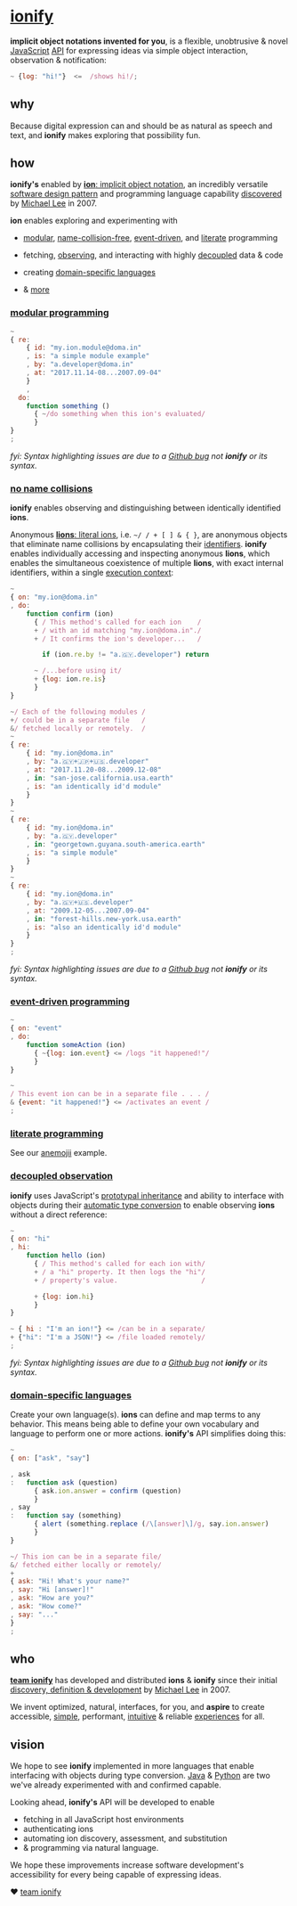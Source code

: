 # [ionify](http://ionified.net/)

**implicit object notations invented for you**, is a flexible, unobtrusive & novel
[JavaScript](http://www.ecma-international.org/publications/standards/Ecma-262.htm)
[API](https://en.wikipedia.org/wiki/Application_programming_interface)
for expressing ideas via simple object interaction, observation & notification:


```javascript
~ {log: "hi!"}  <=  /shows hi!/;
```

## why

Because digital expression can and should be as natural as speech and text, and **ionify** makes exploring that possibility fun.

## how

**ionify's** enabled by
[**ion**: implicit object notation](https://github.com/ionify/ionify/blob/public/info/ion.md),
an incredibly versatile
[software design pattern](https://en.wikipedia.org/wiki/Software_design_pattern)
and programming language capability
[discovered](https://github.com/ionify/ionify/blob/public/info/story.md) by
[Michael Lee](https://github.com/iskitz) in 2007.

**ion** enables exploring and experimenting with

+ [modular](https://en.wikipedia.org/wiki/Modular_programming),
  [name-collision-free](https://en.wikipedia.org/wiki/Name_collision),
  [event-driven](https://en.wikipedia.org/wiki/Event-driven_programming),
  and
  [literate](https://en.wikipedia.org/wiki/Literate_programming)
  programming

+ fetching, [observing](https://en.wikipedia.org/wiki/Observer_pattern),
  and interacting with highly
  [decoupled](https://en.wikipedia.org/wiki/Observer_pattern#Coupling_and_typical_pub-sub_implementations)
  data & code

+ creating [domain-specific languages](https://en.wikipedia.org/wiki/Domain-specific_language)
+ & [more](https://github.com/ionify/ideas/)

### [modular programming](https://en.wikipedia.org/wiki/Modular_programming)

```javascript
~
{ re:
    { id: "my.ion.module@doma.in"
    , is: "a simple module example"
    , by: "a.developer@doma.in"
    , at: "2017.11.14-08...2007.09-04"
    }
    ,
  do:
    function something ()
      { ~/do something when this ion's evaluated/
      }
}
;
```

_fyi: Syntax highlighting issues are due to a
[Github bug](https://github.com/atom/language-javascript/issues/530#issuecomment-341976488)
not **ionify** or its syntax._

### [no name collisions](https://en.wikipedia.org/wiki/Name_collision)

**ionify** enables observing and distinguishing between identically
identified **ions**.

Anonymous [**lions**: literal ions](https://github.com/ionify/ionify/blob/public/info/ion.md#form), i.e. `~/ / + [ ] & { }`, are anonymous objects that eliminate
name collisions by encapsulating their
[identifiers](https://en.m.wikipedia.org/wiki/Identifier#In_computer_languages).
**ionify** enables individually accessing and inspecting anonymous **lions**,
which enables the simultaneous coexistence of multiple **lions**, with exact
internal identifiers, within a single
[execution context](http://www.ecma-international.org/ecma-262/6.0/index.html#sec-execution-contexts):

```javascript
~
{ on: "my.ion@doma.in"
, do:
    function confirm (ion)
      { / This method's called for each ion    /
      + / with an id matching "my.ion@doma.in"./
      + / It confirms the ion's developer...   /

        if (ion.re.by != "a.🇬🇾.developer") return

      ~ /...before using it/
      + {log: ion.re.is}
      }
}

~/ Each of the following modules /
+/ could be in a separate file   /
&/ fetched locally or remotely.  /
~
{ re:
    { id: "my.ion@doma.in"
    , by: "a.🇬🇾+🇯🇵+🇺🇸.developer"
    , at: "2017.11.20-08...2009.12-08"
    , in: "san-jose.california.usa.earth"
    , is: "an identically id'd module"
    }
}
~
{ re:
    { id: "my.ion@doma.in"
    , by: "a.🇬🇾.developer"
    , in: "georgetown.guyana.south-america.earth"
    , is: "a simple module"
    }
}
~
{ re:
    { id: "my.ion@doma.in"
    , by: "a.🇬🇾+🇺🇸.developer"
    , at: "2009.12-05...2007.09-04"
    , in: "forest-hills.new-york.usa.earth"
    , is: "also an identically id'd module"
    }
}
;
```

_fyi: Syntax highlighting issues are due to a
[Github bug](https://github.com/atom/language-javascript/issues/530#issuecomment-341976488)
not **ionify** or its syntax._


### [event-driven programming](https://en.wikipedia.org/wiki/Event-driven_programming)

```javascript
~
{ on: "event"
, do:
    function someAction (ion)
      { ~{log: ion.event} <= /logs "it happened!"/
      }
}

~
/ This event ion can be in a separate file . . . /
& {event: "it happened!"} <= /activates an event /
;
```

### [literate programming](https://en.wikipedia.org/wiki/Literate_programming)

See our
[anemojii](https://github.com/ionified/anemojii-ions.iskitz.net/blob/public/index.js)
 example.

### [decoupled observation](https://en.wikipedia.org/wiki/Observer_pattern)

**ionify** uses JavaScript's
[prototypal inheritance](http://www.ecma-international.org/ecma-262/6.0/index.html#sec-objects)
and ability to interface with objects during their
[automatic type conversion](http://www.ecma-international.org/ecma-262/6.0/index.html#sec-tonumber)
to enable observing **ions** without a direct reference:

```javascript
~
{ on: "hi"
, hi:
    function hello (ion)
      { / This method's called for each ion with/
      + / a "hi" property. It then logs the "hi"/
      + / property's value.                     /

      + {log: ion.hi}
      }
}

~ { hi : "I'm an ion!"} <= /can be in a separate/
+ {"hi": "I'm a JSON!"} <= /file loaded remotely/
;
```

_fyi: Syntax highlighting issues are due to a
[Github bug](https://github.com/atom/language-javascript/issues/530#issuecomment-341976488)
not **ionify** or its syntax._


### [domain-specific languages](https://en.wikipedia.org/wiki/Domain-specific_language)

Create your own language(s). **ions** can define and map terms to any behavior.
This means being able to define your own vocabulary and language to perform one
or more actions. **ionify's** API simplifies doing this:

```javascript
~
{ on: ["ask", "say"]

, ask
:   function ask (question)
      { ask.ion.answer = confirm (question)
      }
, say
:   function say (something)
      { alert (something.replace (/\[answer]\]/g, say.ion.answer)
      }
}

~/ This ion can be in a separate file/
&/ fetched either locally or remotely/
+
{ ask: "Hi! What's your name?"
, say: "Hi [answer]!"
, ask: "How are you?"
, ask: "How come?"
, say: "..."
}
;
```


## who

**[team ionify](https://github.com/orgs/ionify/people)**
has developed and distributed **ions** & **ionify** since their initial
[discovery, definition & development](https://github.com/ionify/ionify/blob/public/info/story.md)
by [Michael Lee](https://github.com/iskitz) in 2007.

We invent optimized, natural, interfaces, for you, and
**aspire** to create accessible,
[simple](https://rawgit.com/ionified/anemojii-ions.iskitz.net/public/),
performant,
[intuitive](https://github.com/ionified/jeni-ions.iskitz.net/blob/public/jeni.play.js)
& reliable
[experiences](http://ionified.net) for all.


## vision

We hope to see **ionify** implemented in more languages that enable interfacing
with objects during type conversion.
[Java](https://github.com/ionify/ideas/blob/public/java/src/net/ionify/java/Hello.java) &
[Python](https://github.com/ionify/ideas/blob/public/python/ion.proof.py)
are two we've already experimented with and confirmed capable.

Looking ahead, **ionify's** API will be developed to enable

+ fetching in all JavaScript host environments
+ authenticating ions
+ automating ion discovery, assessment, and substitution
+ & programming via natural language.

We hope these improvements increase software development's accessibility for
every being capable of expressing ideas.

❤️ [team ionify](https://github.com/orgs/ionify/people)